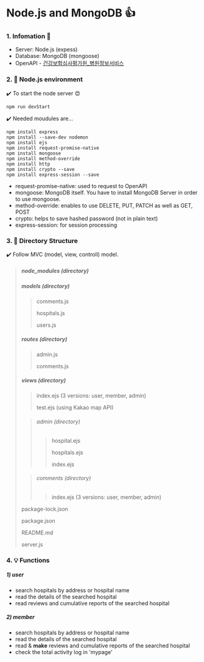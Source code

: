 ﻿# Node.js and MongoDB :thumbsup:

### 1. **Infomation :eyes:**

- Server: Node.js (expess)
- Database: MongoDB (mongoose)
- OpenAPI - [건강보험심사평가원\_병원정보서비스](https://www.data.go.kr/tcs/dss/selectApiDataDetailView.do?publicDataPk=15001698)

### 2. **:star2: Node.js environment**

:heavy_check_mark: To start the node server :heart_eyes:

```
npm run devStart
```

:heavy_check_mark: Needed moudules are...

```
npm install express
npm install --save-dev nodemon
npm install ejs
npm install request-promise-native
npm install mongoose
npm install method-override
npm install http
npm install crypto --save
npm install express-session --save
```

- request-promise-native: used to request to OpenAPI
- mongoose: MongoDB itself. You have to install MongoDB Server in order to use mongoose.
- method-override: enables to use DELETE, PUT, PATCH as well as GET, POST
- crypto: helps to save hashed password (not in plain text)
- express-session: for session processing

### 3. **:file_folder: Directory Structure**

:heavy_check_mark: Follow MVC (model, view, controll) model.

> ##### node_modules (directory)
>
> ##### models (directory)
>
> > comments.js
> >
> > hospitals.js
> >
> > users.js
>
> ##### routes (directory)
>
> > admin.js
> >
> > comments.js
>
> ##### views (directory)
>
> > index.ejs (3 versions: user, member, admin)
> >
> > test.ejs (using Kakao map API)
>
> > ###### admin (directory)
> >
> > > hospital.ejs
> > >
> > > hospitals.ejs
> > >
> > > index.ejs
>
> > ###### comments (directory)
> >
> > > index.ejs (3 versions: user, member, admin)
>
> package-lock.json
>
> package.json
>
> README.md
>
> server.js

### 4. **💡 Functions**
##### 1) user
* search hospitals by address or hospital name
* read the details of the searched hospital
* read reviews and cumulative reports of the searched hospital

##### 2) member
* search hospitals by address or hospital name
* read the details of the searched hospital
* read & **make** reviews and cumulative reports of the searched hospital
* check the total activity log in 'mypage'
